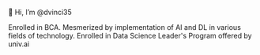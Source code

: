 👋 Hi, I’m @dvinci35

Enrolled in BCA. Mesmerized by implementation of AI and DL in various fields of technology.
Enrolled in Data Science Leader's Program offered by univ.ai

<!---
dvinci35/dvinci35 is a ✨ special ✨ repository because its `README.md` (this file) appears on your GitHub profile.
You can click the Preview link to take a look at your changes.
--->
